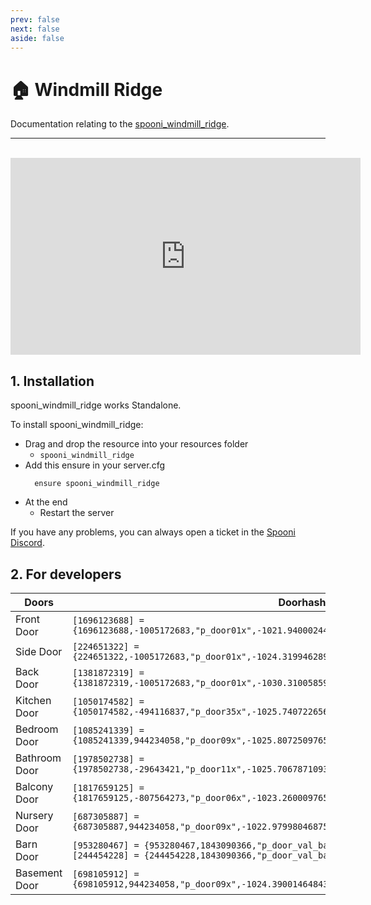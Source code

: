 ```yaml
---
prev: false
next: false
aside: false
---
```


# 🏠 Windmill Ridge
Documentation relating to the [spooni_windmill_ridge](https://spooni-mapping.tebex.io/package/).

___
<br>
<iframe width="560" height="315" src="https://www.youtube.com/embed/zcSS5gnXg74?si=ksVrFvM7Ev9QMTON" frameborder="0" allow="accelerometer; autoplay; clipboard-write; encrypted-media; gyroscope; picture-in-picture; web-share" referrerpolicy="strict-origin-when-cross-origin" allowfullscreen></iframe>

## 1. Installation
spooni_windmill_ridge works Standalone.  

To install spooni_windmill_ridge:
- Drag and drop the resource into your resources folder
  - `spooni_windmill_ridge`
- Add this ensure in your server.cfg
  ```
    ensure spooni_windmill_ridge
  ```
- At the end
  - Restart the server

If you have any problems, you can always open a ticket in the [Spooni Discord](https://discord.gg/spooni).

## 2. For developers
| Doors                     | Doorhashes
|---------------------------|----------------------------------------------------------------------------------|
| Front Door                | `[1696123688] = {1696123688,-1005172683,"p_door01x",-1021.9400024414062,-1624.47998046875,78.05000305175781}`
| Side Door                 | `[224651322] = {224651322,-1005172683,"p_door01x",-1024.3199462890625,-1618.72998046875,78.02822875976562}`
| Back Door                 | `[1381872319] = {1381872319,-1005172683,"p_door01x",-1030.31005859375,-1620.22998046875,78.02017211914062}`
| Kitchen Door              | `[1050174582] = {1050174582,-494116837,"p_door35x",-1025.74072265625,-1621.550048828125,78.0294189453125}`
| Bedroom Door              | `[1085241339] = {1085241339,944234058,"p_door09x",-1025.8072509765625,-1624.969970703125,81.0478286743164}`
| Bathroom Door             | `[1978502738] = {1978502738,-29643421,"p_door11x",-1025.706787109375,-1621.3599853515625,81.0478286743164}`
| Balcony Door              | `[1817659125] = {1817659125,-807564273,"p_door06x",-1023.260009765625,-1619.010009765625,81.05101776123047}`
| Nursery Door              | `[687305887] = {687305887,944234058,"p_door09x",-1022.97998046875,-1620.280029296875,81.0420913696289}`
| Barn Door                 | `[953280467] = {953280467,1843090366,"p_door_val_barn02",-1060.069946,-1642.880005,76.290001}` <br> `[244454228] = {244454228,1843090366,"p_door_val_barn02",-1059.579956,-1640.239990,76.290001}`
| Basement Door             | `[698105912] = {698105912,944234058,"p_door09x",-1024.3900146484375,-1620.449951171875,75.1070556640625}`